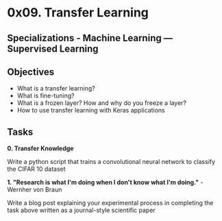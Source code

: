 # 0x09. Transfer Learning
## Specializations - Machine Learning ― Supervised Learning
## Objectives
* What is a transfer learning?
* What is fine-tuning?
* What is a frozen layer? How and why do you freeze a layer?
* How to use transfer learning with Keras applications

## Tasks
**0. Transfer Knowledge**

Write a python script that trains a convolutional neural network to classify
the CIFAR 10 dataset

**1. "Research is what I'm doing when I don't know what I'm doing."**
    - Wernher von Braun

Write a blog post explaining your experimental process in completing
the task above written as a journal-style scientific paper
